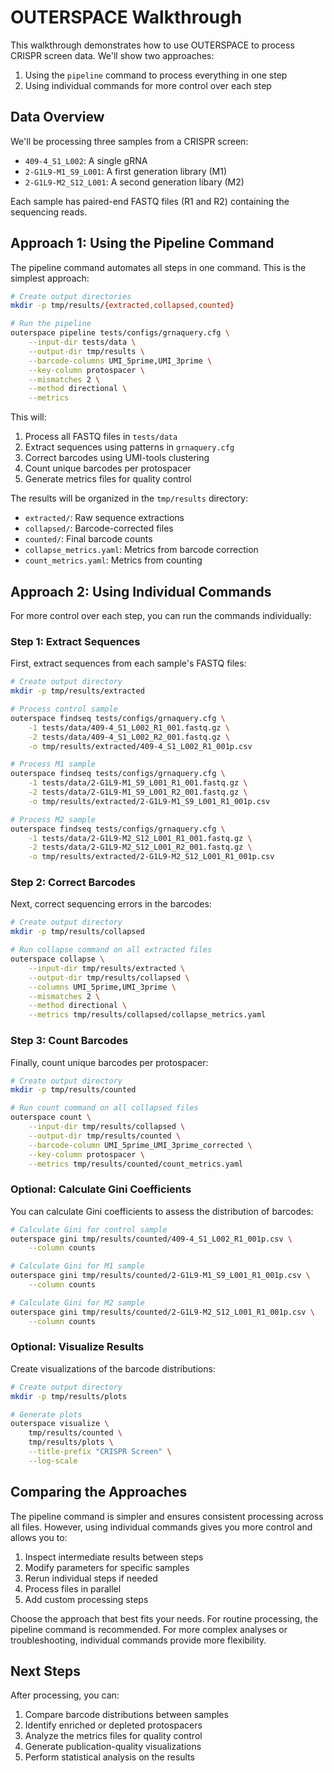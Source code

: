 # OUTERSPACE Walkthrough

This walkthrough demonstrates how to use OUTERSPACE to process CRISPR screen data. We'll show two approaches:
1. Using the `pipeline` command to process everything in one step
2. Using individual commands for more control over each step

## Data Overview

We'll be processing three samples from a CRISPR screen:
- `409-4_S1_L002`: A single gRNA
- `2-G1L9-M1_S9_L001`: A first generation library (M1)
- `2-G1L9-M2_S12_L001`: A second generation libary (M2)

Each sample has paired-end FASTQ files (R1 and R2) containing the sequencing reads.

## Approach 1: Using the Pipeline Command

The pipeline command automates all steps in one command. This is the simplest approach:

```bash
# Create output directories
mkdir -p tmp/results/{extracted,collapsed,counted}

# Run the pipeline
outerspace pipeline tests/configs/grnaquery.cfg \
    --input-dir tests/data \
    --output-dir tmp/results \
    --barcode-columns UMI_5prime,UMI_3prime \
    --key-column protospacer \
    --mismatches 2 \
    --method directional \
    --metrics
```

This will:
1. Process all FASTQ files in `tests/data`
2. Extract sequences using patterns in `grnaquery.cfg`
3. Correct barcodes using UMI-tools clustering
4. Count unique barcodes per protospacer
5. Generate metrics files for quality control

The results will be organized in the `tmp/results` directory:
- `extracted/`: Raw sequence extractions
- `collapsed/`: Barcode-corrected files
- `counted/`: Final barcode counts
- `collapse_metrics.yaml`: Metrics from barcode correction
- `count_metrics.yaml`: Metrics from counting

## Approach 2: Using Individual Commands

For more control over each step, you can run the commands individually:

### Step 1: Extract Sequences

First, extract sequences from each sample's FASTQ files:

```bash
# Create output directory
mkdir -p tmp/results/extracted

# Process control sample
outerspace findseq tests/configs/grnaquery.cfg \
    -1 tests/data/409-4_S1_L002_R1_001.fastq.gz \
    -2 tests/data/409-4_S1_L002_R2_001.fastq.gz \
    -o tmp/results/extracted/409-4_S1_L002_R1_001p.csv

# Process M1 sample
outerspace findseq tests/configs/grnaquery.cfg \
    -1 tests/data/2-G1L9-M1_S9_L001_R1_001.fastq.gz \
    -2 tests/data/2-G1L9-M1_S9_L001_R2_001.fastq.gz \
    -o tmp/results/extracted/2-G1L9-M1_S9_L001_R1_001p.csv

# Process M2 sample
outerspace findseq tests/configs/grnaquery.cfg \
    -1 tests/data/2-G1L9-M2_S12_L001_R1_001.fastq.gz \
    -2 tests/data/2-G1L9-M2_S12_L001_R2_001.fastq.gz \
    -o tmp/results/extracted/2-G1L9-M2_S12_L001_R1_001p.csv
```

### Step 2: Correct Barcodes

Next, correct sequencing errors in the barcodes:

```bash
# Create output directory
mkdir -p tmp/results/collapsed

# Run collapse command on all extracted files
outerspace collapse \
    --input-dir tmp/results/extracted \
    --output-dir tmp/results/collapsed \
    --columns UMI_5prime,UMI_3prime \
    --mismatches 2 \
    --method directional \
    --metrics tmp/results/collapsed/collapse_metrics.yaml
```

### Step 3: Count Barcodes

Finally, count unique barcodes per protospacer:

```bash
# Create output directory
mkdir -p tmp/results/counted

# Run count command on all collapsed files
outerspace count \
    --input-dir tmp/results/collapsed \
    --output-dir tmp/results/counted \
    --barcode-column UMI_5prime_UMI_3prime_corrected \
    --key-column protospacer \
    --metrics tmp/results/counted/count_metrics.yaml
```

### Optional: Calculate Gini Coefficients

You can calculate Gini coefficients to assess the distribution of barcodes:

```bash
# Calculate Gini for control sample
outerspace gini tmp/results/counted/409-4_S1_L002_R1_001p.csv \
    --column counts

# Calculate Gini for M1 sample
outerspace gini tmp/results/counted/2-G1L9-M1_S9_L001_R1_001p.csv \
    --column counts

# Calculate Gini for M2 sample
outerspace gini tmp/results/counted/2-G1L9-M2_S12_L001_R1_001p.csv \
    --column counts
```

### Optional: Visualize Results

Create visualizations of the barcode distributions:

```bash
# Create output directory
mkdir -p tmp/results/plots

# Generate plots
outerspace visualize \
    tmp/results/counted \
    tmp/results/plots \
    --title-prefix "CRISPR Screen" \
    --log-scale
```

## Comparing the Approaches

The pipeline command is simpler and ensures consistent processing across all files. However, using individual commands gives you more control and allows you to:

1. Inspect intermediate results between steps
2. Modify parameters for specific samples
3. Rerun individual steps if needed
4. Process files in parallel
5. Add custom processing steps

Choose the approach that best fits your needs. For routine processing, the pipeline command is recommended. For more complex analyses or troubleshooting, individual commands provide more flexibility.

## Next Steps

After processing, you can:
1. Compare barcode distributions between samples
2. Identify enriched or depleted protospacers
3. Analyze the metrics files for quality control
4. Generate publication-quality visualizations
5. Perform statistical analysis on the results 